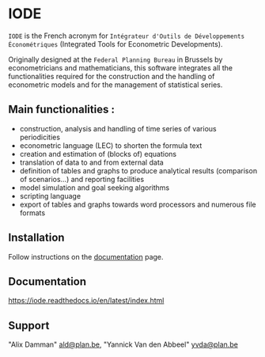 # IODE

`IODE` is the French acronym for `Intégrateur d'Outils de Développements Économétriques` (Integrated Tools for Econometric Developments).

Originally designed at the `Federal Planning Bureau` in Brussels by econometricians and mathematicians, this software integrates all the 
functionalities required for the construction and the handling of econometric models and for the management of statistical series.

## Main functionalities :

 - construction, analysis and handling of time series of various periodicities
 - econometric language (LEC) to shorten the formula text
 - creation and estimation of (blocks of) equations
 - translation of data to and from external data
 - definition of tables and graphs to produce analytical results (comparison of scenarios…) and reporting facilities
 - model simulation and goal seeking algorithms
 - scripting language
 - export of tables and graphs towards word processors and numerous file formats

## Installation

Follow instructions on the [documentation](https://iode.readthedocs.io/en/latest/install.html) page.

## Documentation
https://iode.readthedocs.io/en/latest/index.html

## Support
"Alix Damman" <ald@plan.be>, "Yannick Van den Abbeel" <yvda@plan.be>
